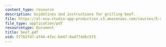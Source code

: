 ```yaml
---
content_type: resource
description: Guidelines and instructions for grilling beef.
file: https://ol-ocw-studio-app-production.s3.amazonaws.com/courses/5-s16-advanced-kitchen-chemistry-spring-2002/577b2fd7af444fecb4470a4774dbc5f5_beef.pdf
file_type: application/pdf
resourcetype: Document
title: beef.pdf
uid: 577b2fd7-af44-4fec-b447-0a4774dbc5f5
---
```

